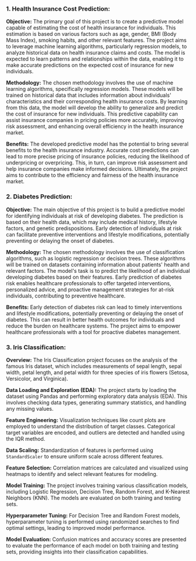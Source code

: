### 1. Health Insurance Cost Prediction:

**Objective:**
The primary goal of this project is to create a predictive model capable of estimating the cost of health insurance for individuals. This estimation is based on various factors such as age, gender, BMI (Body Mass Index), smoking habits, and other relevant features. The project aims to leverage machine learning algorithms, particularly regression models, to analyze historical data on health insurance claims and costs. The model is expected to learn patterns and relationships within the data, enabling it to make accurate predictions on the expected cost of insurance for new individuals.

**Methodology:**
The chosen methodology involves the use of machine learning algorithms, specifically regression models. These models will be trained on historical data that includes information about individuals' characteristics and their corresponding health insurance costs. By learning from this data, the model will develop the ability to generalize and predict the cost of insurance for new individuals. This predictive capability can assist insurance companies in pricing policies more accurately, improving risk assessment, and enhancing overall efficiency in the health insurance market.

**Benefits:**
The developed predictive model has the potential to bring several benefits to the health insurance industry. Accurate cost predictions can lead to more precise pricing of insurance policies, reducing the likelihood of underpricing or overpricing. This, in turn, can improve risk assessment and help insurance companies make informed decisions. Ultimately, the project aims to contribute to the efficiency and fairness of the health insurance market.

### 2. Diabetes Prediction:

**Objective:**
The main objective of this project is to build a predictive model for identifying individuals at risk of developing diabetes. The prediction is based on their health data, which may include medical history, lifestyle factors, and genetic predispositions. Early detection of individuals at risk can facilitate preventive interventions and lifestyle modifications, potentially preventing or delaying the onset of diabetes.

**Methodology:**
The chosen methodology involves the use of classification algorithms, such as logistic regression or decision trees. These algorithms will be trained on datasets containing information about patients' health and relevant factors. The model's task is to predict the likelihood of an individual developing diabetes based on their features. Early prediction of diabetes risk enables healthcare professionals to offer targeted interventions, personalized advice, and proactive management strategies for at-risk individuals, contributing to preventive healthcare.

**Benefits:**
Early detection of diabetes risk can lead to timely interventions and lifestyle modifications, potentially preventing or delaying the onset of diabetes. This can result in better health outcomes for individuals and reduce the burden on healthcare systems. The project aims to empower healthcare professionals with a tool for proactive diabetes management.

### 3. Iris Classification:

**Overview:**
The Iris Classification project focuses on the analysis of the famous Iris dataset, which includes measurements of sepal length, sepal width, petal length, and petal width for three species of iris flowers (Setosa, Versicolor, and Virginica).

**Data Loading and Exploration (EDA):**
The project starts by loading the dataset using Pandas and performing exploratory data analysis (EDA). This involves checking data types, generating summary statistics, and handling any missing values.

**Feature Engineering:**
Visualization techniques like count plots are employed to understand the distribution of target classes. Categorical target variables are encoded, and outliers are detected and handled using the IQR method.

**Data Scaling:**
Standardization of features is performed using `StandardScaler` to ensure uniform scale across different features.

**Feature Selection:**
Correlation matrices are calculated and visualized using heatmaps to identify and select relevant features for modeling.

**Model Training:**
The project involves training various classification models, including Logistic Regression, Decision Tree, Random Forest, and K-Nearest Neighbors (KNN). The models are evaluated on both training and testing sets.

**Hyperparameter Tuning:**
For Decision Tree and Random Forest models, hyperparameter tuning is performed using randomized searches to find optimal settings, leading to improved model performance.

**Model Evaluation:**
Confusion matrices and accuracy scores are presented to evaluate the performance of each model on both training and testing sets, providing insights into their classification capabilities.
